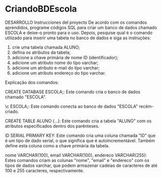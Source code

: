 # CriandoBDEscola

DESARROLLO
Instrucciones del proyecto
De acordo com os comandos aprendidos, programe códigos SQL para criar um banco de dados chamado ESCOLA e deixe-o pronto para o uso. Depois, pesquise qual é o comando utilizado para inserir uma tabela no banco de dados e siga as instruções:

1. crie uma tabela chamada ALUNO;  
2. defina os atributos da tabela;
3. adicione a chave primária de nome ID (identificador);
4. adicione um atributo nome do tipo varchar;
5. adicione um atributo e-mail do tipo varchar;
6. adicione um atributo endereço do tipo varchar.

Explicação dos comandos:

CREATE DATABASE ESCOLA;: Este comando cria o banco de dados chamado "ESCOLA".

\c ESCOLA;: Este comando conecta ao banco de dados "ESCOLA" recém-criado.

CREATE TABLE ALUNO (...): Este comando cria a tabela "ALUNO" com os atributos especificados dentro dos parênteses.

ID SERIAL PRIMARY KEY: Este comando cria uma coluna chamada "ID" que é um tipo de dado serial, o que significa que é autoincrementável. Também define esta coluna como a chave primária da tabela.

nome VARCHAR(100), email VARCHAR(100), endereco VARCHAR(255): Estes comandos criam as colunas "nome", "email" e "endereco" com os tipos de dados varchar, que podem armazenar cadeias de caracteres de até 100 e 255 caracteres, respectivamente.
